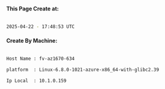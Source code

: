 
   
#### This Page Create at:

```bash

2025-04-22 - 17:48:53 UTC

```

#### Create By Machine:

```bash

Host Name : fv-az1670-634

platform  : Linux-6.8.0-1021-azure-x86_64-with-glibc2.39

Ip Local  : 10.1.0.159

```

